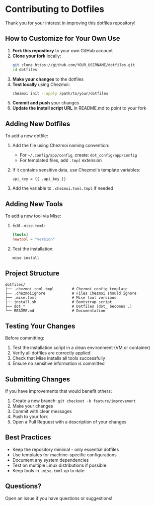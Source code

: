 # Contributing to Dotfiles

Thank you for your interest in improving this dotfiles repository!

## How to Customize for Your Own Use

1. **Fork this repository** to your own GitHub account
2. **Clone your fork** locally:
   ```bash
   git clone https://github.com/YOUR_USERNAME/dotfiles.git
   cd dotfiles
   ```
3. **Make your changes** to the dotfiles
4. **Test locally** using Chezmoi:
   ```bash
   chezmoi init --apply /path/to/your/dotfiles
   ```
5. **Commit and push** your changes
6. **Update the install script URL** in README.md to point to your fork

## Adding New Dotfiles

To add a new dotfile:

1. Add the file using Chezmoi naming convention:
   - For `~/.config/app/config`, create: `dot_config/app/config`
   - For templated files, add `.tmpl` extension
   
2. If it contains sensitive data, use Chezmoi's template variables:
   ```
   api_key = {{ .api_key }}
   ```

3. Add the variable to `.chezmoi.toml.tmpl` if needed

## Adding New Tools

To add a new tool via Mise:

1. Edit `.mise.toml`:
   ```toml
   [tools]
   newtool = "version"
   ```

2. Test the installation:
   ```bash
   mise install
   ```

## Project Structure

```
dotfiles/
├── .chezmoi.toml.tmpl        # Chezmoi config template
├── .chezmoiignore            # Files Chezmoi should ignore
├── .mise.toml                # Mise tool versions
├── install.sh                # Bootstrap script
├── dot_*                     # Dotfiles (dot_ becomes .)
└── README.md                 # Documentation
```

## Testing Your Changes

Before committing:

1. Test the installation script in a clean environment (VM or container)
2. Verify all dotfiles are correctly applied
3. Check that Mise installs all tools successfully
4. Ensure no sensitive information is committed

## Submitting Changes

If you have improvements that would benefit others:

1. Create a new branch: `git checkout -b feature/improvement`
2. Make your changes
3. Commit with clear messages
4. Push to your fork
5. Open a Pull Request with a description of your changes

## Best Practices

- Keep the repository minimal - only essential dotfiles
- Use templates for machine-specific configurations
- Document any system dependencies
- Test on multiple Linux distributions if possible
- Keep tools in `.mise.toml` up to date

## Questions?

Open an issue if you have questions or suggestions!

